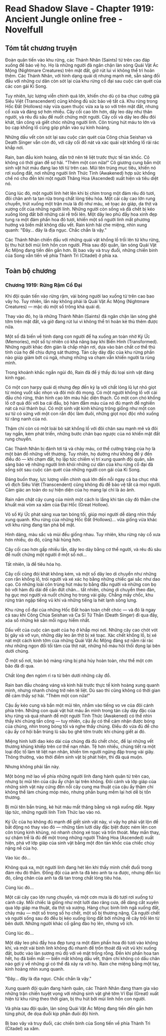 # Read Shadow Slave - Chapter 1919: Ancient Jungle online free - Novelfull

## Tóm tắt chương truyện

Đoàn quân tiến vào khu rừng, các Thánh Nhân (Saints) từ trên cao đáp xuống để bảo vệ họ. Họ là những người đã ngăn chặn làn sóng Quái Vật Ác Mộng (Nightmare Creatures) trên mặt đất, giờ rút lui vì không thể trì hoãn thêm. Các Thánh Nhân, với hình dạng quái dị nhưng mạnh mẽ, sẵn sàng đối đầu với những cư dân còn sót lại của khu rừng cổ đại sau cuộc càn quét của các con gái Ki Song.

Tuy nhiên, lực lượng viễn chinh quá lớn, khiến cho dù có ba chục cường giả Siêu Việt (Transcendent) cũng không đủ sức bảo vệ tất cả. Khu rừng trong Hốc Đất (Hollows) này vừa quen thuộc vừa xa lạ so với trên mặt đất, nhưng cổ xưa và đáng sợ hơn nhiều. Cây cối cao lớn hơn, dây leo dày như thân người, và rêu đủ sâu để nuốt chửng một người. Cây cối và dây leo đều đói khát, tấn công và giết chóc những người lính. Côn trùng hút máu to lớn và bọ cạp khổng lồ cũng góp phần vào sự kinh hoàng.

Những dấu vết còn sót lại sau cuộc càn quét của Công chúa Seishan và Death Singer vẫn còn đó, với cây cối đổ nát và xác quái vật khổng lồ rải rác khắp nơi.

Rain, ban đầu kinh hoàng, dần trở nên tê liệt trước thực tế tàn khốc. Cô không có thời gian để sợ hãi. "Thêm một con nữa!" Cô giương cung bắn một sinh vật hút máu đang lao tới từ trên cao. Mũi tên trúng mục tiêu, khiến nó rơi xuống đất, nơi những người lính Thức Tỉnh (Awakened) hợp sức khống chế nó cho đến khi một người Thăng Hoa (Ascended) xuất hiện và tiêu diệt nó.

Cùng lúc đó, một người lính hét lên khi bị chìm trong một đám rêu đỏ tươi, đôi chân anh ta tan rữa trong chất lỏng tiêu hóa. Một cái cây cao lớn rung chuyển, trút xuống một trận mưa lá đỏ như máu, xé toạc áo giáp, da thịt và xương cốt của những người lính. Những người còn sống và đã chết bị kéo xuống lòng đất bởi những cái rễ trồi lên. Một dây leo phủ đầy hoa xinh đẹp tung ra một đám phấn hoa đỏ tươi, khiến một số người lính mất phương hướng và biến mất không dấu vết. Rain kinh hãi che miệng, nhìn xung quanh: "Đây... đây là địa ngục. Chắc chắn là vậy."

Các Thánh Nhân chiến đấu với những quái vật khổng lồ trồi lên từ khu rừng, bị thu hút bởi mùi linh hồn con người. Phía sau đội quân, làn sóng Quái Vật Ác Mộng đang tiến đến gần hơn. Bị bao vây và truy đuổi, những chiến binh của Song vẫn tiến về phía Thành Trì (Citadel) ở phía xa.

## Toàn bộ chương

### Chương 1919: Rừng Rậm Cổ Đại

Khi đội quân tiến vào rừng rậm, vài bóng người lao xuống từ trên cao bao vây họ. Tuy nhiên, lần này không phải là Quái Vật Ác Mộng (Nightmare Creatures) — mặc dù một số trông khá quái dị.

Thay vào đó, họ là những Thánh Nhân (Saints) đã ngăn chặn làn sóng ghê tởm trên mặt đất, và giờ đang rút lui vì không thể trì hoãn kẻ thù thêm được nữa.

Một số đã biến về hình dạng con người để hạ xuống an toàn nhờ Ký Ức (Memories), một số tự nhiên có khả năng bay khi Biến Hình (Transformed). Những người khác đơn giản là chấp nhận rơi, dựa vào bản chất cơ thể thú tính của họ để chịu đựng sát thương. Tán cây dày đặc của khu rừng phần nào giúp giảm bớt cú ngã, nhưng những va chạm vẫn khiến người ta rùng mình.

Trong khoảnh khắc ngắn ngủi đó, Rain đã để ý thấy đủ loại sinh vật đáng kinh ngạc.

Có một con harpy quái dị nhưng đẹp đến kỳ lạ với chất lỏng lũ lụt nhỏ giọt từ móng vuốt sắc nhọn và đôi môi đỏ mọng. Có một người khổng lồ với cái đầu chó rừng, thân hình cao lớn màu hắc diện thạch. Có một con chó khổng lồ cỡ quả đồi với ba cái đầu, bộ hàm đẫm máu của nó đủ mạnh để nghiền nát cả núi thành bụi. Có một sinh vật kinh khủng trông giống như một con sư tử có sừng với một con rắn độc làm đuôi, những giọt nọc độc nhỏ xuống từ răng nanh của nó.

Thậm chí còn có một loài bò sát khổng lồ với đôi chân sau mạnh mẽ và đôi tay ngắn, kém phát triển, những bước chân bạo ngược của nó khiến mặt đất rung chuyển.

Các Thánh Nhân bị đánh tơi tả và chảy máu, cơ thể cường tráng của họ là một bản đồ những vết thương. Tuy nhiên, họ dường như không để ý đến điều đó — khi chạm đất, họ lập tức chiếm vị trí xung quanh đội quân, sẵn sàng bảo vệ những người lính khỏi những cư dân của khu rừng cổ đại đã sống sót sau cuộc càn quét của những người con gái của Ki Song.

Đáng buồn thay, lực lượng viễn chinh quá lớn đến nỗi ngay cả ba chục nhà vô địch Siêu Việt (Transcendent) cũng không đủ để bảo vệ tất cả mọi người. Cảm giác an toàn do sự hiện diện của họ mang lại chỉ là ảo ảnh.

Rain nắm chặt cây cung của mình một cách lo lắng khi tán cây đỏ thẫm che khuất mái vòm xa xăm của Đại Hốc (Great Hollow).

Vô số Ký Ức phát sáng xua tan bóng tối, giúp mọi người dễ dàng nhìn thấy xung quanh. Khu rừng của những Hốc Đất (Hollows)... vừa giống vừa khác với khu rừng đang tàn phá bề mặt.

Hình dáng, màu sắc và mùi đều giống nhau. Tuy nhiên, khu rừng này cổ xưa hơn nhiều, do đó, cũng hãi hùng hơn.

Cây cối cao hơn gấp nhiều lần, dây leo dày bằng cơ thể người, và rêu đủ sâu để nuốt chửng một người ở một số nơi...

Tất nhiên, là để tiêu hóa họ.

Cây cối cũng đói khát không kém, và một số dây leo di chuyển như những con rắn khổng lồ, trói người và xé xác họ bằng những chiếc gai sắc như dao cạo. Có những loài côn trùng hút máu to bằng đầu người và những con bọ bò với hàm đủ dài để cắn đứt chân... tất nhiên, chúng di chuyển theo đàn, hạ gục mọi người và nuốt chửng họ trong vài giây. Chẳng mấy chốc, khu rừng tràn ngập tiếng vũ khí và những tiếng la hét lạnh sống lưng.

Khu rừng cổ đại của những Hốc Đất hoàn toàn chết chóc — và đó là ngay cả sau khi Công Chúa Seishan và Ca Sĩ Tử Thần (Death Singer) đi qua đây, xóa sổ những kẻ săn mồi nguy hiểm nhất.

Dấu vết của cuộc càn quét của họ ở khắp mọi nơi. Những cây cao chót vót bị gãy và vỡ vụn, những dây leo ăn thịt bị xé toạc. Xác chết khổng lồ, bị xé nát một cách kinh tởm của những Quái Vật Ác Mộng đáng sợ nằm rải rác như những ngọn đồi tối tăm của thịt nát, những hồ máu hôi thối đọng lại bên dưới chúng.

Ở một số nơi, toàn bộ mảng rừng bị phá hủy hoàn toàn, như thể một cơn bão đã đi qua.

Chất lỏng đen ngòm rỉ ra từ bên dưới những cây đổ.

Rain ban đầu choáng váng và kinh hãi trước thực tế kinh hoàng xung quanh mình, nhưng nhanh chóng trở nên tê liệt. Dù sao thì cũng không có thời gian để cảm thấy sợ hãi. "Thêm một con nữa!"

Cậu ấy kéo cung và bắn một mũi tên, nhắm vào tiếng vo ve của đôi cánh phía trên. Những con quái vật hút máu ẩn mình trong tán cây dày đặc của khu rừng và quá nhanh để một người Tỉnh Thức (Awakened) có thể nhìn thấy khi chúng tấn công — tuy nhiên, cậu ấy có thể cảm nhận được bóng của chúng, nhìn trong bóng tối và nghe thấy chúng. Điều đó vừa đủ để cho cậu ấy cơ hội bắn trúng lũ sâu bọ ghê tởm trước khi chúng giết ai đó.

Miệng hình lưỡi dao kéo dài của chúng đã đủ chết chóc, để lại những vết thương khủng khiếp trên cơ thể nạn nhân. Tệ hơn nhiều, chúng tiết ra một loại độc tố làm tê liệt nạn nhân, khiến tim người ngừng đập trong vài giây. Thông thường, vào thời điểm sinh vật bị phát hiện, thì đã quá muộn.

Nhưng không phải lần này.

Một bóng mờ lao về phía những người lính đang hành quân từ trên cao, nhưng bị mũi tên của cậu ấy chặn lại trên không. Đôi cánh và lớp giáp của những sinh vật này cứng đến nỗi cây cung ma thuật của cậu ấy thậm chí không thể làm chúng móp méo, nhưng phần bụng mềm lại hơi dễ bị tổn thương.

Bị mũi tên bắn trúng, kẻ hút máu mất thăng bằng và ngã xuống đất. Ngay lập tức, những người lính Tỉnh Thức lao vào nó.

Ký Ức của họ không đủ mạnh để giết sinh vật này, vì vậy họ phải vật lộn để bất động nó thay vào đó — những tấm lưới dây đặc biệt được ném lên con côn trùng kinh khủng, nó nhanh chóng xé toạc và trốn thoát. May mắn thay, sự chậm trễ là đủ để một trong những người Thăng Hoa (Ascended) xuất hiện, phá vỡ lớp giáp của sinh vật bằng một đòn tàn khốc của chiếc chùy nặng nề của họ.

Vào lúc đó...

Không quá xa, một người lính đang hét lên khi thấy mình chết đuối trong đám rêu đỏ thẫm. Đồng đội của anh ta đã kéo anh ta ra được, nhưng đến lúc đó, cẳng chân của anh ta đã tan trong chất lỏng tiêu hóa.

Cùng lúc đó...

Một cái cây cao lớn rung chuyển, và một cơn mưa lá đỏ tươi rơi xuống từ cành cây. Mỗi chiếc lá giống như một lưỡi dao răng cưa, dễ dàng cắt xuyên qua lớp giáp ma thuật, da thịt và xương. Hàng chục binh lính ngã xuống đất, chảy máu — một số trong số họ chết, một số bị thương nặng. Cả người chết và người sống sau đó đều bị kéo xuống lòng đất bởi những rễ cây trồi lên từ bên dưới. Những người khác cố gắng đào họ lên, nhưng vô ích.

Cùng lúc đó...

Một dây leo phủ đầy hoa đẹp tung ra một đám phấn hoa đỏ tươi vào không khí, và một vài binh lính không đủ nhanh để trốn thoát đã vứt vũ khí xuống đất, bước vào làn sương mù đỏ với vẻ mặt trống rỗng. Đến khi phấn hoa tan hết, họ đã biến mất — biến mất không dấu vết, thậm chí không có dấu chân nào gợi ý về những gì có thể đã xảy ra với họ. Rain che miệng bằng một tay, kinh hoàng nhìn xung quanh.

"Đây... đây là địa ngục. Chắc chắn là vậy."

Xung quanh đội quân đang hành quân, các Thánh Nhân đang tham gia vào những trận chiến tuyệt vọng với những sinh vật ghê tởm Vĩ Đại (Great) xuất hiện từ khu rừng theo thời gian, bị thu hút bởi mùi linh hồn con người.

Và phía sau đội quân, làn sóng Quái Vật Ác Mộng đang tiến đến gần hơn từng phút, đe dọa đuổi kịp phần đuôi đội hình.

Bị bao vây và truy đuổi, các chiến binh của Song tiến về phía Thành Trì (Citadel) xa xăm.